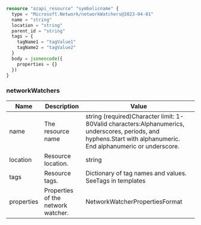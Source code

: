 ```terraform
resource "azapi_resource" "symbolicname" {
  type = "Microsoft.Network/networkWatchers@2023-04-01"
  name = "string"
  location = "string"
  parent_id = "string"
  tags = {
    tagName1 = "tagValue1"
    tagName2 = "tagValue2"
  }
  body = jsonencode({
    properties = {}
  })
}

```

### networkWatchers

| Name | Description | Value |
|-|-|-|
| name | The resource name | string (required)Character limit: 1-80Valid characters:Alphanumerics, underscores, periods, and hyphens.Start with alphanumeric. End alphanumeric or underscore. |
| location | Resource location. | string |
| tags | Resource tags. | Dictionary of tag names and values. SeeTags in templates |
| properties | Properties of the network watcher. | NetworkWatcherPropertiesFormat |


